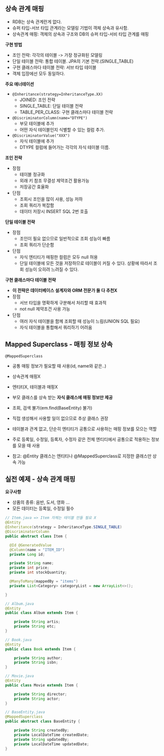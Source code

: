 ## 상속 관계 매핑

- RDB는 상속 관계란게 없다.
- 슈퍼 타입-서브 타입 관계라는 모델링 기법이 객체 상속과 유사함.
- 상속관계 매핑: 객체의 상속과 구조와 DB의 슈퍼 타입-서비 타입 관계를 매핑



**구현 방법**

- 조인 전략: 각각의 테이블 -> 가장 정규화된 모델링
- 단일 테이블 전략: 통합 테이블. JPA의 기본 전략.(SINGLE_TABLE)
- 구현 클래스마다 테이블 전략: 서브 타입 테이블
- 객체 입장에선 모두 동일하다.



**주요 애너테이션**

- `@Inheritance(strategy=InheritanceType.XX)`
  - JOINED: 조인 전략
  - SINGLE_TABLE: 단일 테이블 전략
  - TABLE_PER_CLASS: 구현 클래스마다 테이블 전략
- `@DiscriminatorColumn(name="DTYPE")`
  - 부모 테이블에 추가
  - 어떤 자식 테이블인지 식별할 수 있는 컬럼 추가.
- `@DiscriminatorValue("XXX")`
  - 자식 테이블에 추가
  - DTYPE 컬럼에 들어가는 각각의 자식 테이블 이름.



**조인 전략**

- 장점
  - 테이블 정규화
  - 외래 키 참조 무결성 제약조건 활용가능 
  - 저장공간 효율화
- 단점
  - 조회시 조인을 많이 사용, 성능 저하
  - 조회 쿼리가 복잡함
  - 데이터 저장시 INSERT SQL 2번 호출



**단일 테이블 전략**

- 장점
  - 조인이 필요 없으므로 일반적으로 조회 성능이 빠름
  - 조회 쿼리가 단순함
- 단점
  - 자식 엔티티가 매핑한 컬럼은 모두 null 허용
  - 단일 테이블에 모든 것을 저장하므로 테이블이 커질 수 있다. 상황에 따라서 조회 성능이 오히려 느려질 수 있다.



**구현 클래스마다 테이블 전략**

- **이 전략은 데이터베이스 설계자와 ORM 전문가 둘 다 추천X**
- 장점
  - 서브 타입을 명확하게 구분해서 처리할 때 효과적
  - not null 제약조건 사용 가능
- 단점
  - 여러 자식 테이블을 함께 조회할 때 성능이 느림(UNION SQL 필요)
  - 자식 테이블을 통합해서 쿼리하기 어려움



## Mapped Superclass - 매핑 정보 상속

`@MappedSuperclass`

- 공통 매핑 정보가 필요할 때 사용(id, name와 같은..)
- 상속관계 매핑X
- 엔티티X, 테이블과 매핑X
- 부모 클래스를 상속 받는 **자식 클래스에 매핑 정보만 제공**
- 조회, 검색 불가(em.find(BaseEntity) 불가)
- 직접 생성해서 사용할 일이 없으므로 추상 클래스 권장

- 테이블과 관계 없고, 단순히 엔티티가 공통으로 사용하는 매핑 정보를 모으는 역할
- 주로 등록일, 수정일, 등록자, 수정자 같은 전체 엔티티에서 공통으로 적용하는 정보를 모을 때 사용
- 참고: @Entity 클래스는 엔티티나 @MappedSuperclass로 지정한 클래스만 상속 가능



## 실전 예제 - 상속 관계 매핑

**요구사항**

- 상품의 종류: 음반, 도서, 영화 ...
- 모든 데이터는 등록일, 수정일 필수



```java
// Item.java => Item 자체는 테이블 만들 필요 X
@Entity
@Inheritance(strategy = InheritanceType.SINGLE_TABLE)
@DiscriminatorColumn
public abstract class Item {

  @Id @GeneratedValue
  @Column(name = "ITEM_ID")
  private Long id;

  private String name;
  private int price;
  private int stockQuantity;

  @ManyToMany(mappedBy = "items")
  private List<Category> categoryList = new ArrayList<>();

}

// Album.java
@Entity
public class Album extends Item {

    private String artis;
    private String etc;
}

// Book.java
@Entity
public class Book extends Item {

    private String author;
    private String isbn;
}

// Movie.java
@Entity
public class Movie extends Item {

    private String director;
    private String actor;
}

// BaseEntity.java
@MappedSuperclass
public abstract class BaseEntity {

    private String createdBy;
    private LocalDateTime createdDate;
    private String updatedBy;
    private LocalDateTime updatedDate;
}
```